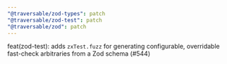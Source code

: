 ```yaml
---
"@traversable/zod-types": patch
"@traversable/zod-test": patch
"@traversable/zod": patch
---
```


feat(zod-test): adds `zxTest.fuzz` for generating configurable, overridable fast-check arbitraries from a Zod schema (#544)
